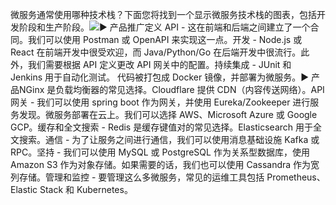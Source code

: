 微服务通常使用哪种技术栈？下面您将找到一个显示微服务技术栈的图表，包括开发阶段和生产阶段。![](images/microservice-tech.jpeg)▶️ 产品推广定义 API - 这在前端和后端之间建立了一个合同。我们可以使用 Postman 或 OpenAPI 来实现这一点。开发 - Node.js 或 React 在前端开发中很受欢迎，而 Java/Python/Go 在后端开发中很流行。此外，我们需要根据 API 定义更改 API 网关中的配置。持续集成 - JUnit 和 Jenkins 用于自动化测试。 代码被打包成 Docker 镜像，并部署为微服务。▶️ 产品NGinx 是负载均衡器的常见选择。Cloudflare 提供 CDN（内容传送网络）。API 网关 - 我们可以使用 spring boot 作为网关，并使用 Eureka/Zookeeper 进行服务发现。微服务部署在云上。我们可以选择 AWS、Microsoft Azure 或 Google GCP。缓存和全文搜索 - Redis 是缓存键值对的常见选择。Elasticsearch 用于全文搜索。通信 - 为了让服务之间进行通信，我们可以使用消息基础设施 Kafka 或 RPC。坚持 - 我们可以使用 MySQL 或 PostgreSQL 作为关系型数据库，使用 Amazon S3 作为对象存储。如果需要的话，我们也可以使用 Cassandra 作为宽列存储。管理和监控 - 要管理这么多微服务，常见的运维工具包括 Prometheus、Elastic Stack 和 Kubernetes。